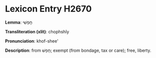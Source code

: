# Lexicon Entry H2670

**Lemma**: חׇפְשִׁי

**Transliteration (xlit)**: chophshîy

**Pronunciation**: khof-shee'

**Description**:
from חָפַשׁ; exempt (from bondage, tax or care); free, liberty.
